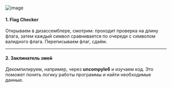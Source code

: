 ![image](https://github.com/user-attachments/assets/63b4ecef-a7b4-4f90-b0f1-b45b9acca696)

#### 1. Flag Checker

Открываем в дизассемблере, смотрим: проходит проверка на длину флага, затем каждый символ сравнивается по очереди с символом валидного флага. Переписываем флаг, сдаём.

---

#### 2. Заклинатель змей

Декомпилируем, например, через **uncompyle6** и изучаем код. Это поможет понять логику работы программы и найти необходимые данные.
